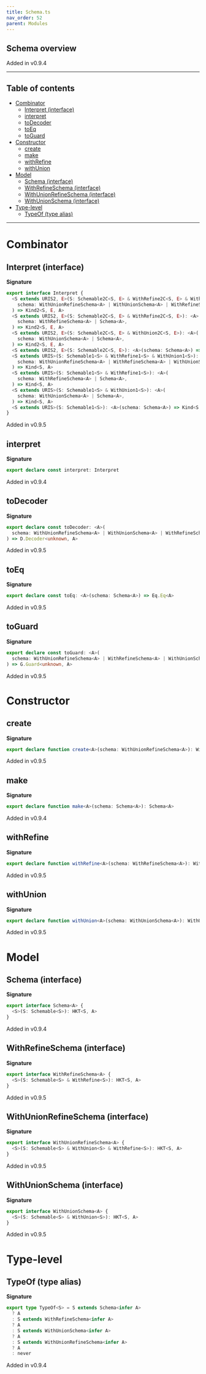 ```yaml
---
title: Schema.ts
nav_order: 52
parent: Modules
---
```


## Schema overview

Added in v0.9.4

---

<h2 class="text-delta">Table of contents</h2>

- [Combinator](#combinator)
  - [Interpret (interface)](#interpret-interface)
  - [interpret](#interpret)
  - [toDecoder](#todecoder)
  - [toEq](#toeq)
  - [toGuard](#toguard)
- [Constructor](#constructor)
  - [create](#create)
  - [make](#make)
  - [withRefine](#withrefine)
  - [withUnion](#withunion)
- [Model](#model)
  - [Schema (interface)](#schema-interface)
  - [WithRefineSchema (interface)](#withrefineschema-interface)
  - [WithUnionRefineSchema (interface)](#withunionrefineschema-interface)
  - [WithUnionSchema (interface)](#withunionschema-interface)
- [Type-level](#type-level)
  - [TypeOf (type alias)](#typeof-type-alias)

---

# Combinator

## Interpret (interface)

**Signature**

```ts
export interface Interpret {
  <S extends URIS2, E>(S: Schemable2C<S, E> & WithRefine2C<S, E> & WithUnion2C<S, E>): <A>(
    schema: WithUnionRefineSchema<A> | WithUnionSchema<A> | WithRefineSchema<A> | Schema<A>,
  ) => Kind2<S, E, A>
  <S extends URIS2, E>(S: Schemable2C<S, E> & WithRefine2C<S, E>): <A>(
    schema: WithRefineSchema<A> | Schema<A>,
  ) => Kind2<S, E, A>
  <S extends URIS2, E>(S: Schemable2C<S, E> & WithUnion2C<S, E>): <A>(
    schema: WithUnionSchema<A> | Schema<A>,
  ) => Kind2<S, E, A>
  <S extends URIS2, E>(S: Schemable2C<S, E>): <A>(schema: Schema<A>) => Kind2<S, E, A>
  <S extends URIS>(S: Schemable1<S> & WithRefine1<S> & WithUnion1<S>): <A>(
    schema: WithUnionRefineSchema<A> | WithRefineSchema<A> | WithUnionSchema<A> | Schema<A>,
  ) => Kind<S, A>
  <S extends URIS>(S: Schemable1<S> & WithRefine1<S>): <A>(
    schema: WithRefineSchema<A> | Schema<A>,
  ) => Kind<S, A>
  <S extends URIS>(S: Schemable1<S> & WithUnion1<S>): <A>(
    schema: WithUnionSchema<A> | Schema<A>,
  ) => Kind<S, A>
  <S extends URIS>(S: Schemable1<S>): <A>(schema: Schema<A>) => Kind<S, A>
}
```

Added in v0.9.5

## interpret

**Signature**

```ts
export declare const interpret: Interpret
```

Added in v0.9.4

## toDecoder

**Signature**

```ts
export declare const toDecoder: <A>(
  schema: WithUnionRefineSchema<A> | WithUnionSchema<A> | WithRefineSchema<A> | Schema<A>,
) => D.Decoder<unknown, A>
```

Added in v0.9.5

## toEq

**Signature**

```ts
export declare const toEq: <A>(schema: Schema<A>) => Eq.Eq<A>
```

Added in v0.9.5

## toGuard

**Signature**

```ts
export declare const toGuard: <A>(
  schema: WithUnionRefineSchema<A> | WithRefineSchema<A> | WithUnionSchema<A> | Schema<A>,
) => G.Guard<unknown, A>
```

Added in v0.9.5

# Constructor

## create

**Signature**

```ts
export declare function create<A>(schema: WithUnionRefineSchema<A>): WithUnionRefineSchema<A>
```

Added in v0.9.5

## make

**Signature**

```ts
export declare function make<A>(schema: Schema<A>): Schema<A>
```

Added in v0.9.4

## withRefine

**Signature**

```ts
export declare function withRefine<A>(schema: WithRefineSchema<A>): WithRefineSchema<A>
```

Added in v0.9.5

## withUnion

**Signature**

```ts
export declare function withUnion<A>(schema: WithUnionSchema<A>): WithUnionSchema<A>
```

Added in v0.9.5

# Model

## Schema (interface)

**Signature**

```ts
export interface Schema<A> {
  <S>(S: Schemable<S>): HKT<S, A>
}
```

Added in v0.9.4

## WithRefineSchema (interface)

**Signature**

```ts
export interface WithRefineSchema<A> {
  <S>(S: Schemable<S> & WithRefine<S>): HKT<S, A>
}
```

Added in v0.9.5

## WithUnionRefineSchema (interface)

**Signature**

```ts
export interface WithUnionRefineSchema<A> {
  <S>(S: Schemable<S> & WithUnion<S> & WithRefine<S>): HKT<S, A>
}
```

Added in v0.9.5

## WithUnionSchema (interface)

**Signature**

```ts
export interface WithUnionSchema<A> {
  <S>(S: Schemable<S> & WithUnion<S>): HKT<S, A>
}
```

Added in v0.9.5

# Type-level

## TypeOf (type alias)

**Signature**

```ts
export type TypeOf<S> = S extends Schema<infer A>
  ? A
  : S extends WithRefineSchema<infer A>
  ? A
  : S extends WithUnionSchema<infer A>
  ? A
  : S extends WithUnionRefineSchema<infer A>
  ? A
  : never
```

Added in v0.9.4
